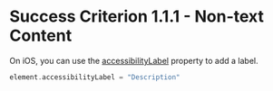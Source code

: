 # Success Criterion 1.1.1 - Non-text Content

On iOS, you can use the [accessibilityLabel](https://developer.apple.com/documentation/objectivec/nsobject/1615181-accessibilitylabel) property to add a label.

```swift
element.accessibilityLabel = "Description"
```
